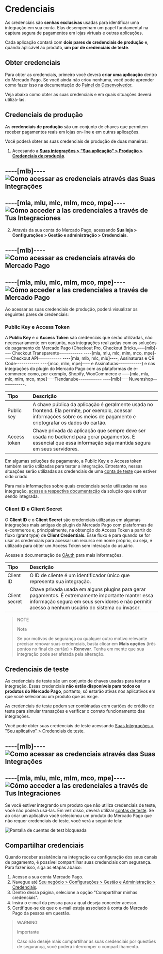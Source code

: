 # Credenciais

As credenciais são **senhas exclusivas** usadas para identificar uma integração em sua conta. Elas desempenham um papel fundamental na captura segura de pagamentos em lojas virtuais e outras aplicações.

Cada aplicação contará com **dois pares de credenciais de produção** e, quando aplicável ao produto, **um par de credenciais de teste**.

## Obter credenciais

Para obter as credenciais, primeiro você deverá **criar uma aplicação** dentro do Mercado Pago. Se você ainda não criou nenhuma, você pode aprender como fazer isso na documentação do [Painel do Desenvolvedor](/developers/pt/docs/your-integrations/dashboard#bookmark_criar_nova_aplicação).

Veja abaixo como obter as suas credenciais e em quais situações deverá utilizá-las.

## Credenciais de produção

As **credenciais de produção** são um conjunto de chaves que permitem receber pagamentos reais em lojas on-line e em outras aplicações.

Você poderá obter as suas credenciais de produção de duas maneiras:

1. Accesando a [**Suas integrações > "Sua aplicação" > Produção > Credenciais de produção**](https://www.mercadopago[FAKER][URL][DOMAIN]/developers/panel/app).

----[mlb]----
![Como acessar as credenciais através das Suas Integrações](/images/credentials/credentials-prod-panel-pt.gif)
------------

----[mla, mlu, mlc, mlm, mco, mpe]----
![Cómo acceder a las credenciales a través de Tus Integraciones](/images/credentials/credentials-prod-panel-es.gif)
------------

2. Através da sua conta do Mercado Pago, acessando **Sua loja > Configurações > Gestão e administração > Credenciais**.

----[mlb]----
![Como acessar as credenciais através do Mercado Pago](/images/credentials/credentials-prod-mp-pt.gif)
------------

----[mla, mlu, mlc, mlm, mco, mpe]----
![Cómo acceder a las credenciales a través de Mercado Pago](/images/credentials/credentials-prod-mp-es.gif)
------------

Ao acessar as suas credenciais de produção, poderá visualizar os seguintes pares de credenciais:

### Public Key e Access Token

A **Public Key** e o **Access Token** são credenciais que serão utilizadas, não necessariamente em conjunto, nas integrações realizadas com os soluções de pagamento do Mercado Pago (Checkout Pro, Checkout Bricks,----[mlb]---- Checkout Transparente------------ ----[mla, mlu, mlc, mlm, mco, mpe]----Checkout API------------ ----[mla, mlb, mlc, mlu]----, Assinaturas e QR Code------------ ----[mco, mlm, mpe]---- e Assinaturas------------) e nas integrações do plugin do Mercado Pago com as plataformas de e-commerce como, por exemplo, Shopify, WooCommerce e ----[mla, mlu, mlc, mlm, mco, mpe]----Tiendanube------------ ----[mlb]----Nuvemshop------------.

| Tipo | Descrição |
| :--- | :--- |
| Public key | A chave pública da aplicação é geralmente usada no frontend. Ela permite, por exemplo, acessar informações sobre os meios de pagamento e criptografar os dados do cartão. |
| Access token | Chave privada da aplicação que sempre deve ser usada no backend para gerar pagamentos. É essencial que essa informação seja mantida segura em seus servidores. |


Em algumas soluções de pagamento, a Public Key e o Access token também serão utilizadas para testar a integração. Entretanto, nessas situações serão utilizadas as credenciais de uma [conta de teste](/developers/pt/docs/your-integrations/test/accounts) que estiver sido criado.

Para mais informações sobre quais credenciais serão utilizadas na sua integração, [acesse a respectiva documentação](https://www.mercadopago[FAKER][URL][DOMAIN]/developers/pt/docs) da solução que estiver sendo integrada.

### Client ID e Client Secret

O **Client ID** e o **Client Secret** são credenciais utilizadas em algumas integrações mais antigas do plugin do Mercado Pago com plataformas de e-commerce e, principalmente, na obtenção do Access Token a partir do fluxo (grant type) de **Client Credentials**. Esse fluxo é para quando se for usar as credenciais para acessar um recurso em nome próprio, ou seja, é utilizado para obter um Access Token sem interação do usuário.

Acesse a documentação de [OAuth](/developers/pt/docs/security/oauth/introduction) para mais informações.

| Tipo | Descrição |
| :--- | :--- |
| Client ID | O ID de cliente é um identificador único que representa sua integração. |
| Client secret | Chave privada usada em alguns plugins para gerar pagamentos. É extremamente importante manter essa informação segura em seus servidores e não permitir acesso a nenhum usuário do sistema ou invasor. |

> NOTE
>
> Nota
>
> Se por motivos de segurança ou qualquer outro motivo relevante precisar renovar suas credenciais, basta clicar em **Mais opções** (três pontos no final do cartão) > **Renovar**. Tenha em mente que sua integração pode ser afetada pela alteração.

## Credenciais de teste

As credenciais de teste são um conjunto de chaves usadas para testar a integração. Essas credenciais **não estão disponíveis para todos os produtos do Mercado Pago**, portanto, só estarão ativas nos aplicativos em que você selecionou um produto que as exige.

As credenciais de teste podem ser combinadas com cartões de crédito de teste para simular transações e verificar o correto funcionamento das integrações.

Você pode obter suas credenciais de teste acessando [Suas Integrações > "Seu aplicativo" > Credenciais de teste](https://www.mercadopago[FAKER][URL][DOMAIN]/developers/panel/app).

----[mlb]----
![Como acessar as credenciais através das Suas Integrações](/images/credentials/credentials-test-panel-pt.gif)
------------

----[mla, mlu, mlc, mlm, mco, mpe]----
![Cómo acceder a las credenciales a través de Tus Integraciones](/images/credentials/credentials-test-panel-es.gif)
------------

Se você estiver integrando um produto que não utiliza credenciais de teste, você não poderá usá-las. Em vez disso, deverá utilizar [contas de teste](/developers/pt/docs/your-integrations/test/accounts). Se ao criar um aplicativo você selecionou um produto do Mercado Pago que não requer credenciais de teste, você verá a seguinte tela:

![Pantalla de cuentas de test bloqueada](/images/credentials/blocked-test-credentials-es-v3.png)

## Compartilhar credenciais

Quando receber assistência na integração ou configuração dos seus canais de pagamento, é possível compartilhar suas credenciais com segurança. Para fazer isso, siga as etapas abaixo:

1. Acesse a sua conta Mercado Pago.
2. Navegue até [Seu negócio > Configurações > Gestão e Administração > Credenciais](https://www.mercadopago[FAKER][URL][DOMAIN]/settings/account/credentials).
3. Dentro dessa página, selecione a opção "Compartilhar minhas credenciais".
4. Insira o e-mail da pessoa para a qual deseja conceder acesso.
5. Certifique-se de que o e-mail esteja associado à conta do Mercado Pago da pessoa em questão.

> WARNING
>
> Importante
>
> Caso não deseje mais compartilhar as suas credenciais por questões de segurança, você poderá interromper o compartilhamento.

